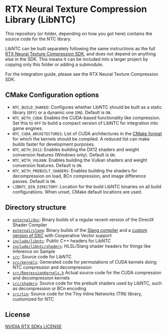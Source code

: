 # RTX Neural Texture Compression Library (LibNTC)

This repository (or folder, depending on how you got here) contains the source code for the NTC library.

LibNTC can be built separately following the same instructions as the full [RTX Neural Texture Compression SDK](https://github.com/NVIDIA-RTX/RTXNTC), and does not depend on anything else in the SDK. This means it can be included into a larger project by copying only this folder or adding a submodule.

For the integration guide, please see the RTX Neural Texture Compression SDK.

## CMake Configuration options

- `NTC_BUILD_SHARED`: Configures whether LibNTC should be built as a static library (`OFF`) or a dynamic one (`ON`). Default is `ON`.
- `NTC_WITH_CUDA`: Enables the CUDA-based functionality like compression. Set this to `OFF` to build a compact version of LibNTC for integration into game engines.
- `NTC_CUDA_ARCHITECTURES`: List of CUDA architectures in the [CMake format](https://cmake.org/cmake/help/latest/prop_tgt/CUDA_ARCHITECTURES.html) for which the kernels should be compiled. A reduced list can make builds faster for development purposes.
- `NTC_WITH_DX12`: Enables building the DX12 shaders and weight conversion features (Windows only). Default is `ON`.
- `NTC_WITH_VULKAN`: Enables building the Vulkan shaders and weight conversion features. Default is `ON`.
- `NTC_WITH_PREBUILT_SHADERS`: Enables building the shaders for decompression on load, BCn compression, and image difference passes. Default is `ON`.
- `LIBNTC_BIN_DIRECTORY`: Location for the build LibNTC binaries on all build configurations. When unset, CMake default locations are used.

## Directory structure

- [`external/dxc`](external/dxc): Binary builds of a regular recent version of the DirectX Shader Compiler
- [`external/slang`](external/slang): Binary builds of the [Slang compiler](https://github.com/shader-slang/slang) and a [custom version of DXC](https://github.com/NVIDIA-RTX/DirectXShaderCompiler/tree/CooperativeVector) with Cooperative Vector support
- [`include/libntc`](include/libntc): Public C++ headers for LibNTC
- [`include/libntc/shaders`](include/libntc/shaders): HLSL/Slang shader headers for things like Inference on Sample
- [`src`](src): Source code for LibNTC
- [`src/kernels`](src/kernels): Generated code for permutations of CUDA kernels doing NTC compression and decompression
- [`src/RegressionKernels.h`](src/RegressionKernels.h) Actual source code for the CUDA compression and decompression kernels
- [`src/shaders`](src/shaders): Source code for the prebuilt shaders used by LibNTC, such as decompression or BCn encoding
- [`src/tin`](src/tin): Source code for the Tiny Inline Networks (TIN) library, customized for NTC

## License

[NVIDIA RTX SDKs LICENSE](LICENSE.txt)
